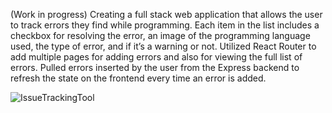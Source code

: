 (Work in progress)
Creating a full stack web application that allows the user to track errors they find while programming. Each item in the list includes a checkbox for resolving the error, an image of the programming language used, the type of error, and if it’s a warning or not.
Utilized React Router to add multiple pages for adding errors and also for viewing the full list of errors.
Pulled errors inserted by the user from the Express backend to refresh the state on the frontend every time an error is added.


![IssueTrackingTool](https://user-images.githubusercontent.com/92205446/210048184-f01513f9-90ae-4f68-bed3-7622c9bad800.PNG)
